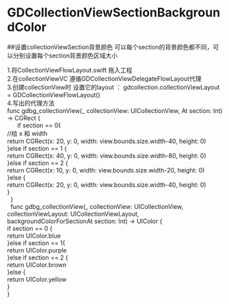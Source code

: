 # GDCollectionViewSectionBackgroundColor
##设置collectionViewSection背景颜色 可以每个section的背景颜色都不同，可以分别设置每个section背景颜色区域大小

1.将CollectionViewFlowLayout.swift 拖入工程 <br>
2.在collectionViewVC 遵循GDCollectionViewDelegateFlowLayout代理 <br>
3.创建collectionView时 设置它的layout ： gdcollection.collectionViewLayout = GDCollectionViewFlowLayout() <br>
4.写出的代理方法 <br>
func gdbg_collectionView(_ collectionView: UICollectionView, At section: Int) -> CGRect { <br>
        if section == 0{ <br>
            //给 x  和  width <br>
            return CGRect(x: 20, y: 0, width: view.bounds.size.width-40, height: 0)<br>
        }else if section == 1 {<br>
            return CGRect(x: 40, y: 0, width: view.bounds.size.width-80, height: 0)<br>
        }else if section == 2 {<br>
            return CGRect(x: 10, y: 0, width: view.bounds.size.width-20, height: 0)<br>
        }else {<br>
            return CGRect(x: 20, y: 0, width: view.bounds.size.width-40, height: 0)<br>
        }<br>
    } <br>
    func gdbg_collectionView(_ collectionView: UICollectionView, collectionViewLayout: UICollectionViewLayout, backgroundColorForSectionAt section: Int) -> UIColor {<br>
        if section == 0 {<br>
            return UIColor.blue<br>
        }else if section == 1{<br>
            return UIColor.purple<br>
        }else if section == 2 {<br>
            return UIColor.brown<br>
        }else {<br>
            return UIColor.yellow<br>
        }<br>
    }
